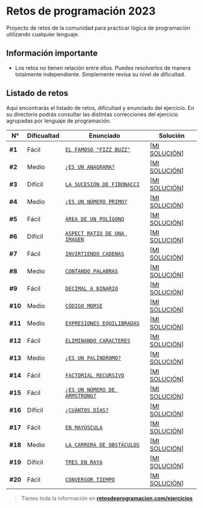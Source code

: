# Retos de programación 2023

Proyecto de retos de la comunidad para practicar lógica de programación utilizando cualquier lenguaje.

## Información importante

- Los retos no tienen relación entre ellos. Puedes resolverlos de manera totalmente independiente. Simplemente revisa su nivel de dificultad.

## Listado de retos

Aquí encontrarás el listado de retos, dificultad y enunciado del ejercicio. En su directorio podrás consultar las distintas correcciones del ejercicio agrupadas por lenguaje de programación.

| N°      | Dificualtad | Enunciado                                            | Solución                               |
| ------- | ----------- | ---------------------------------------------------- | -------------------------------------- |
| **#1**  | Fácil       | [`EL FAMOSO "FIZZ BUZZ"`](./Reto-01/README.md)       | [[MI SOLUCIÓN](./Reto-01/solution.py)] |
| **#2**  | Medio       | [`¿ES UN ANAGRAMA?`](./Reto-02/README.md)            | [[MI SOLUCIÓN](./Reto-02/solution.py)] |
| **#3**  | Difícil     | [`LA SUCESIÓN DE FIBONACCI`](./Reto-03/README.md)    | [[MI SOLUCIÓN](./Reto-03/solution.py)] |
| **#4**  | Medio       | [`¿ES UN NÚMERO PRIMO?`](./Reto-04/README.md)        | [[MI SOLUCIÓN](./Reto-04/solution.py)] |
| **#5**  | Fácil       | [`ÁREA DE UN POLÍGONO`](./Reto-05/README.md)         | [[MI SOLUCIÓN](./Reto-05/solution.py)] |
| **#6**  | Difícil     | [`ASPECT RATIO DE UNA IMAGEN`](./Reto-06/README.md)  | [[MI SOLUCIÓN](./Reto-06/solution.py)] |
| **#7**  | Fácil       | [`INVIRTIENDO CADENAS`](./Reto-07/README.md)         | [[MI SOLUCIÓN](./Reto-07/solution.py)] |
| **#8**  | Medio       | [`CONTANDO PALABRAS`](./Reto-08/README.md)           | [[MI SOLUCIÓN](./Reto-08/solution.py)] |
| **#9**  | Fácil       | [`DECIMAL A BINARIO`](./Reto-09/README.md)           | [[MI SOLUCIÓN](./Reto-09/solution.py)] |
| **#10** | Medio       | [`CÓDIGO MORSE`](./Reto-10/README.md)                | [[MI SOLUCIÓN](./Reto-10/solution.py)] |
| **#11** | Medio       | [`EXPRESIONES EQUILIBRADAS`](./Reto-11/README.md)    | [[MI SOLUCIÓN](./Reto-11/solution.py)] |
| **#12** | Fácil       | [`ELIMINANDO CARACTERES`](./Reto-12/README.md)       | [[MI SOLUCIÓN](./Reto-12/solution.py)] |
| **#13** | Medio       | [`¿ES UN PALÍNDROMO?`](./Reto-13/README.md)          | [[MI SOLUCIÓN](./Reto-13/solution.py)] |
| **#14** | Fácil       | [`FACTORIAL RECURSIVO`](./Reto-14/README.md)         | [[MI SOLUCIÓN](./Reto-14/solution.py)] |
| **#15** | Fácil       | [`¿ES UN NÚMERO DE ARMSTRONG?`](./Reto-15/README.md) | [[MI SOLUCIÓN](./Reto-15/solution.py)] |
| **#16** | Difícil     | [`¿CUÁNTOS DÍAS?`](./Reto-16/README.md)              | [[MI SOLUCIÓN](./Reto-16/solution.py)] |
| **#17** | Fácil       | [`EN MAYÚSCULA`](./Reto-17/README.md)                | [[MI SOLUCIÓN](./Reto-17/solution.py)] |
| **#18** | Medio       | [`LA CARRERA DE OBSTÁCULOS`](./Reto-18/README.md)    | [[MI SOLUCIÓN](./Reto-18/solution.py)] |
| **#19** | Difícil     | [`TRES EN RAYA`](./Reto-19/README.md)                | [[MI SOLUCIÓN](./Reto-19/solution.py)] |
| **#20** | Fácil       | [`CONVERSOR TIEMPO`](./Reto-19/README.md)            | [[MI SOLUCIÓN](./Reto-19/solution.py)] |

> Tienes toda la información en **[retosdeprogramacion.com/ejercicios](https://retosdeprogramacion.com/ejercicios)**
